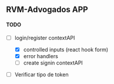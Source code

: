 ## RVM-Advogados APP

#### TODO

- [ ] login/register contextAPI

  - [x] controlled inputs (react hook form)
  - [x] error handlers
  - [ ] create signin contextAPI

- [ ] Verificar tipo de token
